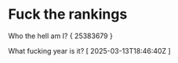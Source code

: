 # Fuck the rankings

Who the hell am I?
{ 25383679 }

What fucking year is it?
[ 2025-03-13T18:46:40Z ]
